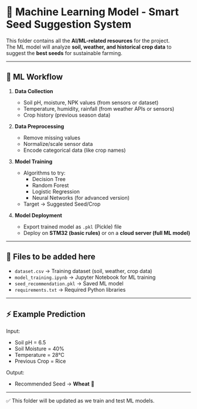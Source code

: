 # 🤖 Machine Learning Model - Smart Seed Suggestion System

This folder contains all the **AI/ML-related resources** for the project.  
The ML model will analyze **soil, weather, and historical crop data** to suggest the **best seeds** for sustainable farming.

---

## 📌 ML Workflow
1. **Data Collection**
   - Soil pH, moisture, NPK values (from sensors or dataset)
   - Temperature, humidity, rainfall (from weather APIs or sensors)
   - Crop history (previous season data)

2. **Data Preprocessing**
   - Remove missing values
   - Normalize/scale sensor data
   - Encode categorical data (like crop names)

3. **Model Training**
   - Algorithms to try:
     - Decision Tree
     - Random Forest
     - Logistic Regression
     - Neural Networks (for advanced version)
   - Target → Suggested Seed/Crop

4. **Model Deployment**
   - Export trained model as `.pkl` (Pickle) file
   - Deploy on **STM32 (basic rules)** or on a **cloud server (full ML model)**

---

## 📂 Files to be added here
- `dataset.csv` → Training dataset (soil, weather, crop data)  
- `model_training.ipynb` → Jupyter Notebook for ML training  
- `seed_recommendation.pkl` → Saved ML model  
- `requirements.txt` → Required Python libraries  

---

## ⚡ Example Prediction
Input:
- Soil pH = 6.5  
- Soil Moisture = 40%  
- Temperature = 28°C  
- Previous Crop = Rice  

Output:
- Recommended Seed → **Wheat** 🌾

---

✅ This folder will be updated as we train and test ML models.
